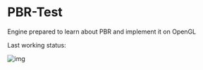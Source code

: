 # PBR-Test

Engine prepared to learn about PBR and implement it on OpenGL

Last working status:

![img](http://i.imgur.com/1NWSmlP.png)
